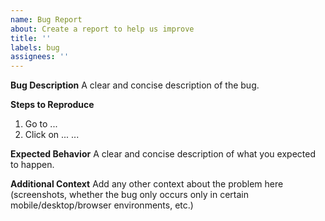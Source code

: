 ```yaml
---
name: Bug Report
about: Create a report to help us improve
title: ''
labels: bug
assignees: ''
---
```


<!-- 
DO NOT CREATE A TOKEN LISTING REQUEST IN THIS REPOSITORY.
YOUR ISSUE WILL BE DELETED. 
SEE https://github.com/justliquidity/default-token-list#adding-a-token

IF YOU NEED SUPPORT, JOIN THE DISCORD: https://discord.com/invite/EwFs3Pp
-->

**Bug Description**
A clear and concise description of the bug.

**Steps to Reproduce**
1. Go to ...
2. Click on ...
...

**Expected Behavior**
A clear and concise description of what you expected to happen.

**Additional Context**
Add any other context about the problem here (screenshots, whether the bug only occurs only in certain mobile/desktop/browser environments, etc.)
